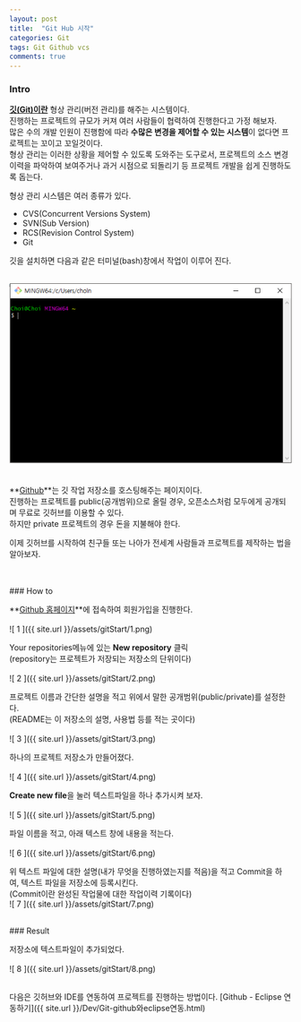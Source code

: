 ```yaml
---
layout: post
title:  "Git Hub 시작"
categories: Git
tags: Git Github vcs
comments: true
---
```


### Intro

**[깃(Git)이란](https://git-scm.com/downloads)** 형상 관리(버전 관리)를 해주는 시스템이다.  
진행하는 프로젝트의 규모가 커져 여러 사람들이 협력하여 진행한다고 가정 해보자.   
많은 수의 개발 인원이 진행함에 따라 **수많은 변경을 제어할 수 있는 시스템**이 없다면 프로젝트는 꼬이고 꼬일것이다.  
형상 관리는 이러한 상황을 제어할 수 있도록 도와주는 도구로서, 프로젝트의 소스 변경 이력을 파악하여 보여주거나 과거 시점으로 되돌리기 등 프로젝트 개발을 쉽게 진행하도록 돕는다.  

형상 관리 시스템은 여러 종류가 있다.  
- CVS(Concurrent Versions System)
- SVN(Sub Version)
- RCS(Revision Control System)
- Git

깃을 설치하면 다음과 같은 터미널(bash)창에서 작업이 이루어 진다.  
<br/>
<div style="width:100%; height:100%;"><img src="https://raw.githubusercontent.com/cholnh/cholnh.github.io/master/assets/gitStart/gitbash.png"><div>
<br/>

**[Github](https://github.com/)**는 깃 작업 저장소를 호스팅해주는 페이지이다.  
진행하는 프로젝트를 public(공개범위)으로 올릴 경우, 오픈소스처럼 모두에게 공개되며 무료로 깃허브를 이용할 수 있다.  
하지만 private 프로젝트의 경우 돈을 지불해야 한다.  

이제 깃허브를 시작하여 친구들 또는 나아가 전세계 사람들과 프로젝트를 제작하는 법을 알아보자.  

<br/>
<br/>
### How to

**[Github 홈페이지](https://github.com/)**에 접속하여 회원가입을 진행한다.  
<br/>
![ 1 ]({{ site.url }}/assets/gitStart/1.png)
<br/>

Your repositories메뉴에 있는 **New repository** 클릭  
(repository는 프로젝트가 저장되는 저장소의 단위이다)  
<br/>
![ 2 ]({{ site.url }}/assets/gitStart/2.png)
<br/>

프로젝트 이름과 간단한 설명을 적고 위에서 말한 공개범위(public/private)를 설정한다.  
(README는 이 저장소의 설명, 사용법 등를 적는 곳이다)  
<br/>
![ 3 ]({{ site.url }}/assets/gitStart/3.png)
<br/>

하나의 프로젝트 저장소가 만들어졌다.  
<br/>
![ 4 ]({{ site.url }}/assets/gitStart/4.png)
<br/>

**Create new file**을 눌러 텍스트파일을 하나 추가시켜 보자.  
<br/>
![ 5 ]({{ site.url }}/assets/gitStart/5.png)
<br/>

파일 이름을 적고, 아래 텍스트 창에 내용을 적는다.  
<br/>
![ 6 ]({{ site.url }}/assets/gitStart/6.png)
<br/>

위 텍스트 파일에 대한 설명(내가 무엇을 진행하였는지를 적음)을 적고 Commit을 하여, 텍스트 파일을 저장소에 등록시킨다.  
(Commit이란 완성된 작업물에 대한 작업이력 기록이다)
<br/>
![ 7 ]({{ site.url }}/assets/gitStart/7.png)
<br/>

<br/>
### Result

저장소에 텍스트파일이 추가되었다.  
<br/>
![ 8 ]({{ site.url }}/assets/gitStart/8.png)
<br/>

<br/>
다음은 깃허브와 IDE를 연동하여 프로젝트를 진행하는 방법이다. 
 [Github - Eclipse 연동하기]({{ site.url }}/Dev/Git-github와eclipse연동.html)
